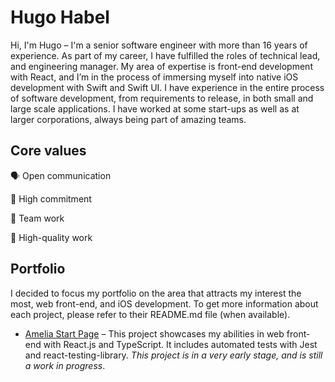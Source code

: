 # Hugo Habel

Hi, I'm Hugo – I'm a senior software engineer with more than 16 years of experience. As part of my career, I have fulfilled the roles of technical lead, and engineering manager. My area of expertise is front-end development with React, and I’m in the process of immersing myself into native iOS development with Swift and Swift UI. I have experience in the entire process of software development, from requirements to release, in both small and large scale applications. I have worked at some start-ups as well as at larger corporations, always being part of amazing teams.

## Core values
🗣️ Open communication

🤝 High commitment 

👥 Team work

💎 High-quality work

## Portfolio

I decided to focus my portfolio on the area that attracts my interest the most, web front-end, and iOS development. To get more information about each project, please refer to their README.md file (when available).

- [Amelia Start Page](https://hugohabel.github.io/amelia-start-page/) – This project showcases my abilities in web front-end with React.js and TypeScript. It includes automated tests with Jest and react-testing-library. *This project is in a very early stage, and is still a work in progress*.
